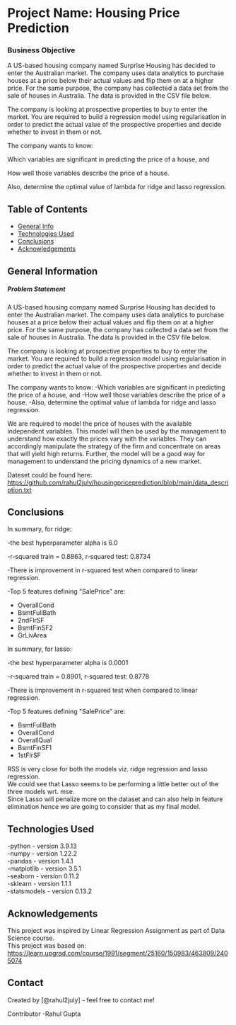 # Project Name: Housing Price Prediction
### Business Objective
A US-based housing company named Surprise Housing has decided to enter the Australian market. The company uses data analytics to purchase houses at a price below their actual values and flip them on at a higher price. For the same purpose, the company has collected a data set from the sale of houses in Australia. The data is provided in the CSV file below.

The company is looking at prospective properties to buy to enter the market. You are required to build a regression model using regularisation in order to predict the actual value of the prospective properties and decide whether to invest in them or not.

The company wants to know:

Which variables are significant in predicting the price of a house, and

How well those variables describe the price of a house.

Also, determine the optimal value of lambda for ridge and lasso regression.


## Table of Contents
* [General Info](#general-information)
* [Technologies Used](#technologies-used)
* [Conclusions](#conclusions)
* [Acknowledgements](#acknowledgements)

<!-- You can include any other section that is pertinent to your problem -->

## General Information
##### Problem Statement
A US-based housing company named Surprise Housing has decided to enter the Australian market. The company uses data analytics to purchase houses at a price below their actual values and flip them on at a higher price. For the same purpose, the company has collected a data set from the sale of houses in Australia. The data is provided in the CSV file below.

The company is looking at prospective properties to buy to enter the market. You are required to build a regression model using regularisation in order to predict the actual value of the prospective properties and decide whether to invest in them or not.

The company wants to know:
-Which variables are significant in predicting the price of a house, and
-How well those variables describe the price of a house.
-Also, determine the optimal value of lambda for ridge and lasso regression.

We are required to model the price of houses with the available independent variables. 
This model will then be used by the management to understand how exactly the prices vary with the variables. 
They can accordingly manipulate the strategy of the firm and concentrate on areas that will yield high returns. 
Further, the model will be a good way for management to understand the pricing dynamics of a new market.

Dateset could be found here: https://github.com/rahul2july/housingpriceprediction/blob/main/data_description.txt

<!-- You don't have to answer all the questions - just the ones relevant to your project. -->

## Conclusions
In summary, for ridge: <br>

-the best hyperparameter alpha is 6.0 <br>

-r-squared train = 0.8863, r-squared test: 0.8734 <br>

-There is improvement in r-squared test when compared to linear regression. <br>

-Top 5 features defining "SalePrice" are: <br>
- OverallCond <br>
- BsmtFullBath <br>
- 2ndFlrSF <br>
- BsmtFinSF2 <br>
- GrLivArea 
    
In summary, for lasso: <br>

-the best hyperparameter alpha is 0.0001 <br>

-r-squared train = 0.8901, r-squared test: 0.8778 <br>

-There is improvement in r-squared test when compared to linear regression. <br>

-Top 5 features defining "SalePrice" are: <br>
- BsmtFullBath <br>
- OverallCond <br>
- OverallQual <br>
- BsmtFinSF1 <br>
- 1stFlrSF <br>
    
    
RSS is very close for both the models viz. ridge regression and lasso regression. <br>
We could see that Lasso seems to be performing a little better out of the three models wrt. mse. <br>
Since Lasso will penalize more on the dataset and can also help in feature elimination hence we are going to consider that as my final model. <br>


<!-- You don't have to answer all the questions - just the ones relevant to your project. -->


## Technologies Used 
-python - version 3.9.13 <br>
-numpy - version 1.22.2 <br>
-pandas - version 1.4.1 <br>
-matplotlib - version 3.5.1 <br>
-seaborn - version 0.11.2 <br>
-sklearn - version 1.1.1 <br>
-statsmodels - version 0.13.2 <br>

<!-- As the libraries versions keep on changing, it is recommended to mention the version of library used in this project -->

## Acknowledgements
This project was inspired by Linear Regression Assignment as part of Data Science course. <br>
This project was based on: https://learn.upgrad.com/course/1991/segment/25160/150983/463809/2405074

## Contact
Created by [@rahul2july] - feel free to contact me! <br>

Contributor -Rahul Gupta


<!-- Optional -->
<!-- ## License -->
<!-- This project is open source and available under the [... License](). -->

<!-- You don't have to include all sections - just the one's relevant to your project -->
